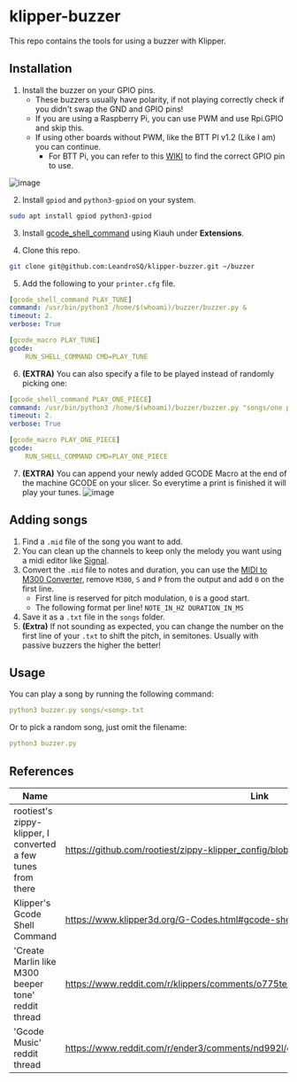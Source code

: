 # klipper-buzzer

This repo contains the tools for using a buzzer with Klipper.

## Installation

1. Install the buzzer on your GPIO pins.
    - These buzzers usually have polarity, if not playing correctly check if you didn't swap the GND and GPIO pins!
    - If you are using a Raspberry Pi, you can use PWM and use Rpi.GPIO and skip this.
    - If using other boards without PWM, like the BTT PI v1.2 (Like I am) you can continue.
        - For BTT Pi, you can refer to this [WIKI](https://github.com/bigtreetech/CB1#40-pin-gpio) to find the correct GPIO pin to use.

![image](https://github.com/user-attachments/assets/e1671abd-5c2f-426b-b0eb-4af76ae402fd)

2. Install `gpiod` and `python3-gpiod` on your system.

```bash
sudo apt install gpiod python3-gpiod
```

3. Install [gcode_shell_command](https://github.com/dw-0/kiauh/blob/master/docs/gcode_shell_command.md) using Kiauh under **Extensions**.

4. Clone this repo.

```bash
git clone git@github.com:LeandroSQ/klipper-buzzer.git ~/buzzer
```

5. Add the following to your `printer.cfg` file.

```yaml
[gcode_shell_command PLAY_TUNE]
command: /usr/bin/python3 /home/$(whoami)/buzzer/buzzer.py &
timeout: 2.
verbose: True

[gcode_macro PLAY_TUNE]
gcode:
    RUN_SHELL_COMMAND CMD=PLAY_TUNE
```

6. **(EXTRA)** You can also specify a file to be played instead of randomly picking one:
```yaml
[gcode_shell_command PLAY_ONE_PIECE]
command: /usr/bin/python3 /home/$(whoami)/buzzer/buzzer.py "songs/one piece - we are.txt" &
timeout: 2.
verbose: True

[gcode_macro PLAY_ONE_PIECE]
gcode:
    RUN_SHELL_COMMAND CMD=PLAY_ONE_PIECE
```

7. **(EXTRA)** You can append your newly added GCODE Macro at the end of the machine GCODE on your slicer. So everytime a print is finished it will play your tunes.
![image](https://github.com/user-attachments/assets/ee4f7bb0-3a61-4916-9351-c6b456767cfc)


## Adding songs

1. Find a `.mid` file of the song you want to add.
2. You can clean up the channels to keep only the melody you want using a midi editor like [Signal](https://signal.vercel.app/edit).
3. Convert the `.mid` file to notes and duration, you can use the [MIDI to M300 Converter](https://alexyu132.github.io/midi-m300/), remove `M300`, `S` and `P` from the output and add `0` on the first line.
    - First line is reserved for pitch modulation, `0` is a good start.
    - The following format per line! `NOTE_IN_HZ DURATION_IN_MS`
4. Save it as a `.txt` file in the `songs` folder.
5. **(Extra)** If not sounding as expected, you can change the number on the first line of your `.txt` to shift the pitch, in semitones. Usually with passive buzzers the higher the better!

## Usage

You can play a song by running the following command:

```yaml
python3 buzzer.py songs/<song>.txt
```

Or to pick a random song, just omit the filename:

```yaml
python3 buzzer.py
```

## References

| Name | Link |
| -- | -- |
| rootiest's zippy-klipper, I converted a few tunes from there | https://github.com/rootiest/zippy-klipper_config/blob/master/macros/tunes.cfg |
| Klipper's Gcode Shell Command | https://www.klipper3d.org/G-Codes.html#gcode-shell-command |
| 'Create Marlin like M300 beeper tone' reddit thread | https://www.reddit.com/r/klippers/comments/o775te/create_marlin_like_m300_beeper_tone/ |
| 'Gcode Music' reddit thread | https://www.reddit.com/r/ender3/comments/nd992l/gcode_music/ |
